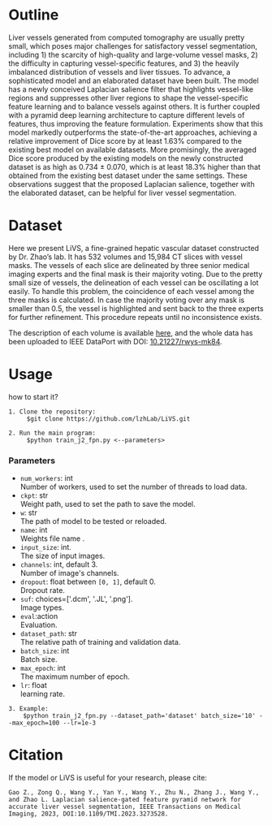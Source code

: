 # Outline
Liver vessels generated from computed tomography are usually pretty small, which poses major challenges for satisfactory vessel segmentation, including 1) the scarcity of high-quality and large-volume vessel masks, 2) the difficulty in capturing vessel-specific features, and 3) the heavily imbalanced distribution of vessels and liver tissues. To advance, a sophisticated model and an elaborated dataset have been built. The model has a newly conceived Laplacian salience filter that highlights vessel-like regions and suppresses other liver regions to shape the vessel-specific feature learning and to balance vessels against others. It is further coupled with a pyramid deep learning architecture to capture different levels of features, thus improving the feature formulation. Experiments show that this model markedly outperforms the state-of-the-art approaches, achieving a relative improvement of Dice score by at least 1.63% compared to the existing best model on available datasets. More promisingly, the averaged Dice score produced by the existing models on the newly constructed dataset is as high as 0.734 ± 0.070, which is at least 18.3% higher than that obtained from the existing best dataset under the same settings. These observations suggest that the proposed Laplacian salience, together with the elaborated dataset, can be helpful for liver vessel segmentation.

# Dataset

Here we present LiVS, a fine-grained hepatic vascular dataset constructed by Dr. Zhao’s lab. It has 532 volumes and 15,984 CT slices with vessel masks. The vessels of each slice are delineated by three senior medical imaging experts and the final mask is their majority voting. Due to the pretty small size of vessels, the delineation of each vessel can be oscillating a lot easily. To handle this problem, the coincidence of each vessel among the three masks is calculated. In case the majority voting over any mask is smaller than 0.5, the vessel is highlighted and sent back to the three experts for further refinement. This procedure repeats until no inconsistence exists.

The description of each volume is available [here](https://201610006.github.io/LiVS_site/), and the whole data has been uploaded to IEEE DataPort with DOI: [10.21227/rwys-mk84](https://ieee-dataport.org/documents/liver-vessel).

# Usage
how to start it?
```
1. Clone the repository:
     $git clone https://github.com/lzhLab/LiVS.git
     
2. Run the main program:     
     $python train_j2_fpn.py <--parameters>
```   

### Parameters

* `num_workers`: int
   <br>Number of workers, used to set the number of threads to load data.
* `ckpt`: str
  <br>Weight path, used to set the path to save the model. 
* `w`: str
  <br>The path of model to be tested or reloaded.
* `name`: int
  <br>Weights file name .
* `input_size`: int.
  <br>The size of input images.
* `channels`: int, default 3.
  <br>Number of image's channels.
* `dropout`: float between `[0, 1]`, default 0.
  <br>Dropout rate.
* `suf`: choices=['.dcm', '.JL', '.png'].
  <br>Image types.
* `eval`:action
  <br>Evaluation.
* `dataset_path`: str
  <br>The relative path of training and validation data.
* `batch_size`: int
  <br>Batch size.
* `max_epoch`: int 
  <br>The maximum number of epoch.
* `lr`: float
  <br>learning rate. 
```  
3. Example:  
	$python train_j2_fpn.py --dataset_path='dataset' batch_size='10' --max_epoch=100 --lr=1e-3
```
# Citation
If the model or LiVS is useful for your research, please cite:
```
Gao Z., Zong Q., Wang Y., Yan Y., Wang Y., Zhu N., Zhang J., Wang Y., and Zhao L. Laplacian salience-gated feature pyramid network for accurate liver vessel segmentation, IEEE Transactions on Medical Imaging, 2023, DOI:10.1109/TMI.2023.3273528.
```

